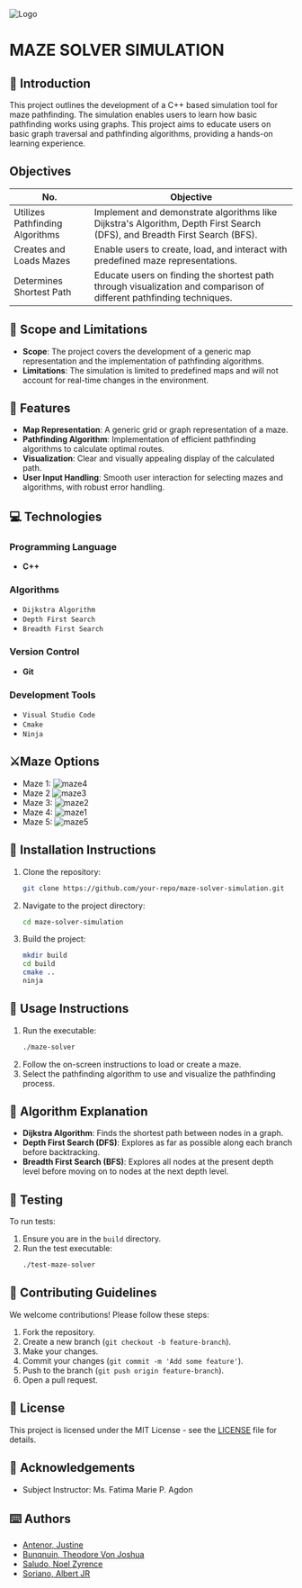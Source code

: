 ![Logo](https://th.bing.com/th/id/OIP.l08hsVrUF_SoftSujEt7aQHaDq?w=349&h=172&c=7&r=0&o=5&dpr=1.1&pid=1.7)

# MAZE SOLVER SIMULATION

## 🎯 Introduction 
This project outlines the development of a C++ based simulation tool for maze pathfinding. The simulation enables users to learn how basic pathfinding works using graphs. This project aims to educate users on basic graph traversal and pathfinding algorithms, providing a hands-on learning experience.

## Objectives

| No.                         | Objective                                                                                          |
|-----------------------------|---------------------------------------------------------------------------------------------------|
| Utilizes Pathfinding Algorithms | Implement and demonstrate algorithms like Dijkstra's Algorithm, Depth First Search (DFS), and Breadth First Search (BFS). |
| Creates and Loads Mazes     | Enable users to create, load, and interact with predefined maze representations.                  |
| Determines Shortest Path    | Educate users on finding the shortest path through visualization and comparison of different pathfinding techniques.|

## 🔬 Scope and Limitations

- **Scope**: The project covers the development of a generic map representation and the implementation of pathfinding algorithms.
- **Limitations**: The simulation is limited to predefined maps and will not account for real-time changes in the environment.

## 👀 Features

- **Map Representation**: A generic grid or graph representation of a maze.
- **Pathfinding Algorithm**: Implementation of efficient pathfinding algorithms to calculate optimal routes.
- **Visualization**: Clear and visually appealing display of the calculated path.
- **User Input Handling**: Smooth user interaction for selecting mazes and algorithms, with robust error handling.

## 💻 Technologies

### Programming Language
- **C++**

### Algorithms
- `Dijkstra Algorithm`
- `Depth First Search`
- `Breadth First Search`

### Version Control
- **Git**

### Development Tools
- `Visual Studio Code`
- `Cmake`
- `Ninja`

## ⚔️Maze Options
- Maze 1: ![maze4](https://github.com/user-attachments/assets/84c5bbe4-9f35-4e58-9ee6-048c18288d30)
- Maze 2  ![maze3](https://github.com/user-attachments/assets/798003f7-6135-48e9-92ed-cf2807af5c26)
- Maze 3: ![maze2](https://github.com/user-attachments/assets/a8eb900e-e011-460b-85f3-4013c407d5b7)
- Maze 4: ![maze1](https://github.com/user-attachments/assets/c2b5909e-89f7-4f40-8a8f-e728bdd84b2e)
- Maze 5: ![maze5](https://github.com/user-attachments/assets/0d18e2d8-1897-4949-be41-f44712bf42a9)

## 🔧 Installation Instructions

1. Clone the repository: 
    ```bash
    git clone https://github.com/your-repo/maze-solver-simulation.git
    ```
2. Navigate to the project directory:
    ```bash
    cd maze-solver-simulation
    ```
3. Build the project:
    ```bash
    mkdir build
    cd build
    cmake ..
    ninja
    ```

## 🚀 Usage Instructions

1. Run the executable:
    ```bash
    ./maze-solver
    ```
2. Follow the on-screen instructions to load or create a maze.
3. Select the pathfinding algorithm to use and visualize the pathfinding process.

## 🧠 Algorithm Explanation

- **Dijkstra Algorithm**: Finds the shortest path between nodes in a graph.
- **Depth First Search (DFS)**: Explores as far as possible along each branch before backtracking.
- **Breadth First Search (BFS)**: Explores all nodes at the present depth level before moving on to nodes at the next depth level.

## 🧪 Testing

To run tests:
1. Ensure you are in the `build` directory.
2. Run the test executable:
    ```bash
    ./test-maze-solver
    ```

## 🤝 Contributing Guidelines

We welcome contributions! Please follow these steps:
1. Fork the repository.
2. Create a new branch (`git checkout -b feature-branch`).
3. Make your changes.
4. Commit your changes (`git commit -m 'Add some feature'`).
5. Push to the branch (`git push origin feature-branch`).
6. Open a pull request.

## 📄 License

This project is licensed under the MIT License - see the [LICENSE](LICENSE) file for details.

## 🤍 Acknowledgements

- Subject Instructor: Ms. Fatima Marie P. Agdon

## ⌨️ Authors

- [Antenor, Justine](https://github.com/Tiiinnn)
- [Bunqnuin, Theodore Von Joshua](https://github.com/BunquinTheodore)
- [Saludo, Noel Zyrence](https://github.com/NoelSaludo)
- [Soriano, Albert JR](https://github.com/Soriano-San)
